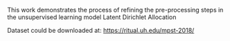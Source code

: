 This work demonstrates the process of refining the pre-processing steps in the unsupervised learning model Latent Dirichlet Allocation

Dataset could be downloaded at: https://ritual.uh.edu/mpst-2018/
